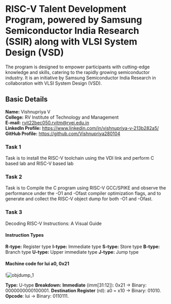 # RISC-V Talent Development Program, powered by Samsung Semiconductor India Research (SSIR) along with VLSI System Design (VSD)
The program is designed to empower participants with cutting-edge knowledge and skills, catering to the rapidly growing semiconductor industry. It is an initiative by Samsung Semiconductor India Research in collaboration with VLSI System Design (VSD).

## Basic Details
**Name:** Vishnupriya V  
**College:** RV Institute of Technology and Management  
**E-mail:** rvit22bec050.rvitm@rvei.edu.in  
**Linkedln Profile:** https://www.linkedin.com/in/vishnupriya-v-213b282a5/  
**GitHub Profile:** https://github.com/Vishnupriya280104

### Task 1
Task is to install the RISC-V toolchain using the VDI link and perform C based lab and RISC-V based lab
### Task 2
Task is to Compile the C program using RISC-V GCC/SPIKE and observe the performance under the -O1 and -Ofast compiler optimization flags, and to generate and collect the RISC-V object dump for both -O1 and -Ofast.
### Task 3
Decoding RISC-V Instructions: A Visual Guide
#### Instruction Types
**R-type:** Register type
**I-type:** Immediate type
**S-type:** Store type
**B-type:** Branch type
**U-type:** Upper immediate type
**J-type:** Jump type
#### Machine code for lui a0, 0x21
!![objdump_1](https://github.com/user-attachments/assets/b8af8978-1824-4cbd-aa05-1075defec872)

**Type:** U-type
**Breakdown:**
**Immediate** (imm[31:12]): 0x21 → Binary: 0000000000100001.
**Destination Register** (rd): a0 = x10 → Binary: 01010.
**Opcode**: lui → Binary: 0110111.

